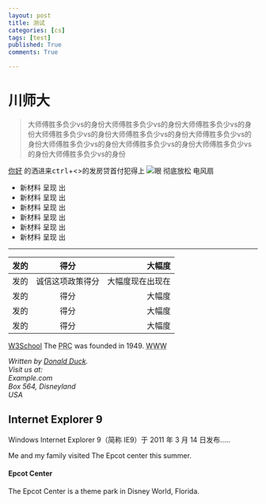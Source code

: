 ```yaml
---
layout: post
title: 测试
categories: [cs]
tags: [test]
published: True
comments: True

---
```


川师大
========

> 大师傅胜多负少vs的身份大师傅胜多负少vs的身份大师傅胜多负少vs的身份大师傅胜多负少vs的身份大师傅胜多负少vs的身份大师傅胜多负少vs的身份大师傅胜多负少vs的身份大师傅胜多负少vs的身份大师傅胜多负少vs的身份大师傅胜多负少vs的身份

[你好](http://www.baidu.com)
的洒进来<kbd>ctrl</kbd>+<>的发房贷首付犯得上
![眼](http://img.taopic.com/uploads/allimg/130501/240451-13050106450911.jpg)
彻底放松 电风扇

* 新材料 呈现 出
* 新材料 呈现 出
* 新材料 呈现 出
* 新材料 呈现 出
* 新材料 呈现 出
* 新材料 呈现 出

***

发的|得分|大幅度
----|:----:|------:
发的|诚信这项政策得分|大幅度现在出现在
发的|得分|大幅度
发的|得分|大幅度
发的|得分|大幅度

<a href="http://www.w3school.com.cn">W3School</a>
The <abbr title="People's Republic of China">PRC</abbr> was founded in 1949.
<acronym title="World Wide Web">WWW</acronym>

<address>
Written by <a href="mailto:webmaster@example.com">Donald Duck</a>.<br>
Visit us at:<br>
Example.com<br>
Box 564, Disneyland<br>
USA
</address>

<article>
  <h1>Internet Explorer 9</h1>
  <p>Windows Internet Explorer 9（简称 IE9）于 2011 年 3 月 14 日发布.....</p>
</article>

<p>Me and my family visited The Epcot center this summer.</p>
<aside>
<h4>Epcot Center</h4>
The Epcot Center is a theme park in Disney World, Florida.
</aside>

<audio src="http://www.nch.com.au/acm/11k16bitpcm.wav">
您的浏览器不支持 audio 标签。
</audio>





<canvas id="myCanvas"></canvas>

<script type="text/javascript">

var canvas=document.getElementById('myCanvas');
var ctx=canvas.getContext('2d');
ctx.fillStyle='#FF0000';
ctx.fillRect(0,0,80,100);

</script>
